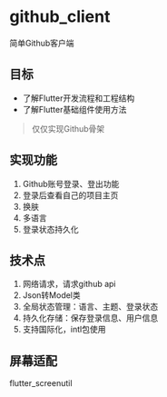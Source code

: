 # github_client

简单Github客户端

## 目标

- 了解Flutter开发流程和工程结构
- 了解Flutter基础组件使用方法
> 仅仅实现Github骨架

## 实现功能

1. Github账号登录、登出功能
2. 登录后查看自己的项目主页
3. 换肤
4. 多语言
5. 登录状态持久化

## 技术点

1. 网络请求，请求github api
2. Json转Model类
3. 全局状态管理：语言、主题、登录状态
4. 持久化存储：保存登录信息、用户信息
5. 支持国际化，intl包使用


## 屏幕适配
flutter_screenutil

